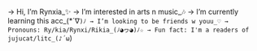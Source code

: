 → Hi, I’m Rynxia_✨
→ I’m interested in arts n music_🎶
→ I’m currently learning this acc_(*´∇`)ﾉ
→ I’m looking to be friends w youu_♡
→ Pronouns: Ry/kia/Rynxi/Rikia_(ﾉ◕ヮ◕)ﾉ☆
→ Fun fact: I'm a readers of jujucat/litc_(♪´ω`)

